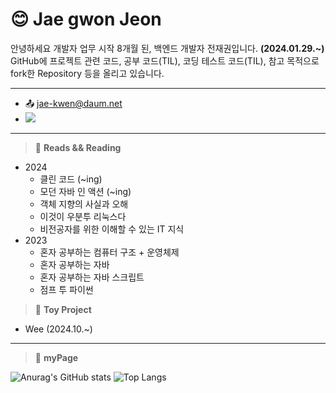    
# 😊 Jae gwon Jeon 

안녕하세요 개발자 업무 시작 8개월 된, 백엔드 개발자 전재권입니다. **(2024.01.29.~)** <br/>
GitHub에 프로젝트 관련 코드, 공부 코드(TIL), 코딩 테스트 코드(TIL), 참고 목적으로 fork한 Repository 등을 올리고 있습니다.<br/>

* * *

* 📤 jae-kwen@daum.net
*  <a href="https://gw-sheep.tistory.com/"><img src="https://img.shields.io/badge/Tistory-000000?style=flat&logo=Tistory&logoColor=white"/></a>&nbsp;<br/>

* * *

<!--
   * JAVA
      * 이펙티브 자바
      * 기본기가 탄탄한 자바 개발자
      * 개발자가 반드시 알아야 할 자바 성능 튜닝 이야기
      * 자바 최적화
   * Kotlin
      * Kotlin in Action
   * Spring
      * 스프링으로 시작하는 리액티브 프로그래밍
      * 스프링 시큐리티 인 액션
      * 자바 ORM 표준 JPA 프로그래밍
   * DB
      * 친절한 SQL 튜닝
      * SQL 전문가 가이드
   * Network / Infra
      * NGINX 쿡북
      * 
   * CS
      * 소프트웨어 아키텍처 101
      * 클린 아키텍처
      * 코드 밖 커뮤니케이션
      * GoF의 디자인 패턴 (-> 강의로 대체)
      * 테스트 주도 개발
      * 리팩터링(2판)   
   > 📝 **Writes && Writing**
      
-->

> 📖 **Reads && Reading**
* 2024
   * 클린 코드 (~ing)
   * 모던 자바 인 액션 (~ing)
   * 객체 지향의 사실과 오해
   * 이것이 우분투 리눅스다
   * 비전공자를 위한 이해할 수 있는 IT 지식
* 2023
   * 혼자 공부하는 컴퓨터 구조 + 운영체제
   * 혼자 공부하는 자바
   * 혼자 공부하는 자바 스크립트
   * 점프 투 파이썬

> 📝 **Toy Project**
   * Wee (2024.10.~)




* * *

> 🔭 **myPage** <br/>

![Anurag's GitHub stats](https://github-readme-stats.vercel.app/api?username=gwsheep&show_icons=true&theme=vue) 
![Top Langs](https://github-readme-stats.vercel.app/api/top-langs/?username=gwsheep&layout=compact&theme=vue)





 
<!--

**버튼 참고 사이트 https://simpleicons.org/
**gwsheep/gwsheep** is a ✨ _special_ ✨ repository because its `README.md` (this file) appears on your GitHub profile.
** https://docs.github.com/en 참고사이트

**마크다운 참고 페이지
**https://gist.github.com/ihoneymon/652be052a0727ad59601

Here are some ideas to get you started:

- 🔭 I’m currently working on ...
- 🌱 I’m currently learning ...
- 👯 I’m looking to collaborate on ...
- 🤔 I’m looking for help with ...
- 💬 Ask me about ...
- 📫 How to reach me: ...
- 😄 Pronouns: ...
- ⚡ Fun fact: ...

-->

<!--
<div align="center">
<img src="https://capsule-render.vercel.app/api?type=rect&color=auto&height=120&text=전재권%20GitHub&animation=fadeIn&fontColor=ffffff&fontSize=60" />
</div>
<br/>
-->

<!--
[![Hits](https://hits.seeyoufarm.com/api/count/incr/badge.svg?url=https%3A%2F%2Fgithub.com%2Fgwsheep%2Fhit-counter&count_bg=%233945C4&title_bg=%23555555&icon=github.svg&icon=&icon_color=%23E7E7E7&title=GitHub&edge_flat=false)](https://hits.seeyoufarm.com)<br/>
-->
